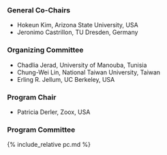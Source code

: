 ### General Co-Chairs
- Hokeun Kim, Arizona State University, USA
- Jeronimo Castrillon, TU Dresden, Germany

### Organizing Committee
- Chadlia Jerad, University of Manouba, Tunisia
- Chung-Wei Lin, National Taiwan University, Taiwan
- Erling R. Jellum, UC Berkeley, USA

### Program Chair
- Patricia Derler, Zoox, USA

### Program Committee
{% include_relative pc.md %}